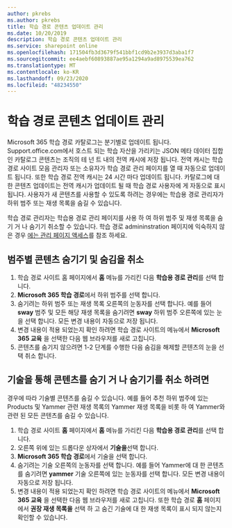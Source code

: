 ```yaml
---
author: pkrebs
ms.author: pkrebs
title: 학습 경로 콘텐츠 업데이트 관리
ms.date: 10/20/2019
description: 학습 경로 콘텐츠 업데이트 관리
ms.service: sharepoint online
ms.openlocfilehash: 171504fb3d3679f541bbf1cd9b2e3937d3aba1f7
ms.sourcegitcommit: ee4aebf60893887ae95a1294a9ad8975539ea762
ms.translationtype: MT
ms.contentlocale: ko-KR
ms.lasthandoff: 09/23/2020
ms.locfileid: "48234550"
---
```

# <a name="manage-learning-pathways-content-updates"></a>학습 경로 콘텐츠 업데이트 관리
Microsoft 365 학습 경로 카탈로그는 분기별로 업데이트 됩니다. Support.office.com에서 호스트 되는 학습 자산을 가리키는 JSON 메타 데이터 집합인 카탈로그 콘텐츠는 조직의 테 넌 트 내의 전역 캐시에 저장 됩니다. 전역 캐시는 학습 경로 사이트 모음 관리자 또는 소유자가 학습 경로 관리 페이지를 열 때 자동으로 업데이트 됩니다. 또한 학습 경로 전역 캐시는 24 시간 마다 업데이트 됩니다. 카탈로그에 대 한 콘텐츠 업데이트는 전역 캐시가 업데이트 될 때 학습 경로 사용자에 게 자동으로 표시 됩니다. 사용자가 새 콘텐츠를 사용할 수 있도록 하려는 경우에는 학습용 경로 관리자가 하위 범주 또는 재생 목록을 숨길 수 있습니다.

학습 경로 관리자는 학습용 경로 관리 페이지를 사용 하 여 하위 범주 및 재생 목록을 숨기 거 나 숨기기 취소할 수 있습니다. 학습 경로 admininstration 페이지에 익숙하지 않은 경우 [에는 관리 페이지 액세스](custom_accessadmin.md)를 참조 하세요.

## <a name="hide-and-unhide-content-by-category"></a>범주별 콘텐츠 숨기기 및 숨김을 취소
1. 학습 경로 사이트 홈 페이지에서 **홈** 메뉴를 가리킨 다음 **학습용 경로 관리**를 선택 합니다.
2. **Microsoft 365 학습 경로**에서 하위 범주를 선택 합니다.
3. 숨기려는 하위 범주 또는 재생 목록 오른쪽의 눈동자를 선택 합니다. 예를 들어 **sway** 범주 및 모든 해당 재생 목록을 숨기려면 **sway** 하위 범주 오른쪽에 있는 눈을 선택 합니다. 모든 변경 내용이 자동으로 저장 됩니다.
4. 변경 내용이 적용 되었는지 확인 하려면 학습 경로 사이트의 메뉴에서 **Microsoft 365 교육** 을 선택한 다음 웹 브라우저를 새로 고칩니다.
5. 콘텐츠를 숨기지 않으려면 1-2 단계를 수행한 다음 숨김을 해제할 콘텐츠의 눈을 선택 취소 합니다.

## <a name="to-hide-and-unhide-content-by-technology"></a>기술을 통해 콘텐츠를 숨기 거 나 숨기기를 취소 하려면
경우에 따라 기술별 콘텐츠를 숨길 수 있습니다. 예를 들어 추천 하위 범주에 있는 Products 및 Yammer 관련 재생 목록의 Yammer 재생 목록을 비롯 하 여 Yammer와 관련 된 모든 콘텐츠를 숨길 수 있습니다.

1. 학습 경로 사이트 **홈** 페이지에서 **홈** 메뉴를 가리킨 다음 **학습용 경로 관리**를 선택 합니다.
2. 오른쪽 위에 있는 드롭다운 상자에서 **기술을**선택 합니다.
3. **Microsoft 365 학습 경로**에서 기술을 선택 합니다.
4. 숨기려는 기술 오른쪽의 눈동자를 선택 합니다. 예를 들어 Yammer에 대 한 콘텐츠를 숨기려면 **yammer** 기술 오른쪽에 있는 눈동자를 선택 합니다. 모든 변경 내용이 자동으로 저장 됩니다.
5. 변경 내용이 적용 되었는지 확인 하려면 학습 경로 사이트의 메뉴에서 **Microsoft 365 교육** 을 선택한 다음 웹 브라우저를 새로 고칩니다. 또한 학습 경로 **홈** 페이지에서 **권장 재생 목록을** 선택 하 고 숨긴 기술에 대 한 재생 목록이 표시 되지 않는지 확인할 수 있습니다.

